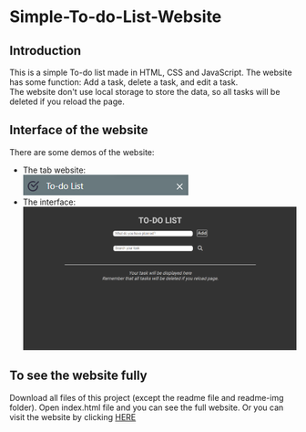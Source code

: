 # Simple-To-do-List-Website

## Introduction
This is a simple To-do list made in HTML, CSS and JavaScript.
The website has some function: Add a task, delete a task, and edit a task.  
The website don't use local storage to store the data, so all tasks will be deleted if you reload the page.

## Interface of the website
There are some demos of the website:  
* The tab website:  
![Tab website image](./readme-img/tab-demo.png)  
* The interface:  
![Interface image](./readme-img/web-interface-demo.png)

## To see the website fully
Download all files of this project (except the readme file and readme-img folder). Open index.html file and you can see the full website. Or you can visit the website by clicking [HERE](https://simpletodolistwebsite.netlify.app)

 

